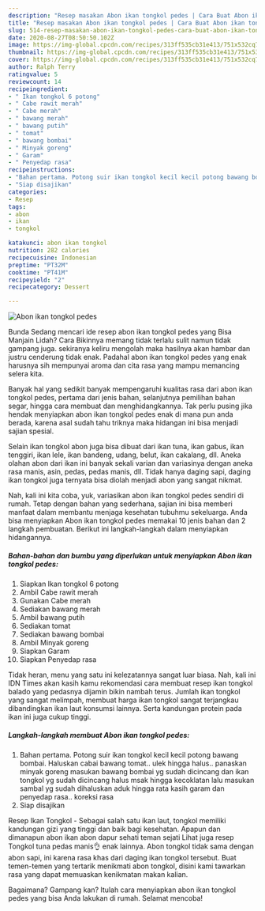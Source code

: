 ```yaml
---
description: "Resep masakan Abon ikan tongkol pedes | Cara Buat Abon ikan tongkol pedes Yang Enak Dan Lezat"
title: "Resep masakan Abon ikan tongkol pedes | Cara Buat Abon ikan tongkol pedes Yang Enak Dan Lezat"
slug: 514-resep-masakan-abon-ikan-tongkol-pedes-cara-buat-abon-ikan-tongkol-pedes-yang-enak-dan-lezat
date: 2020-08-27T08:50:50.102Z
image: https://img-global.cpcdn.com/recipes/313ff535cb31e413/751x532cq70/abon-ikan-tongkol-pedes-foto-resep-utama.jpg
thumbnail: https://img-global.cpcdn.com/recipes/313ff535cb31e413/751x532cq70/abon-ikan-tongkol-pedes-foto-resep-utama.jpg
cover: https://img-global.cpcdn.com/recipes/313ff535cb31e413/751x532cq70/abon-ikan-tongkol-pedes-foto-resep-utama.jpg
author: Ralph Terry
ratingvalue: 5
reviewcount: 14
recipeingredient:
- " Ikan tongkol 6 potong"
- " Cabe rawit merah"
- " Cabe merah"
- " bawang merah"
- " bawang putih"
- " tomat"
- " bawang bombai"
- " Minyak goreng"
- " Garam"
- " Penyedap rasa"
recipeinstructions:
- "Bahan pertama. Potong suir ikan tongkol kecil kecil potong bawang bombai. Haluskan cabai bawang tomat.. ulek hingga halus.. panaskan minyak goreng masukan bawang bombai yg sudah dicincang dan ikan tongkol yg sudah dicincang halus msak hingga kecoklatan lalu masukan sambal yg sudah dihaluskan aduk hingga rata kasih garam dan penyedap rasa.. koreksi rasa"
- "Siap disajikan"
categories:
- Resep
tags:
- abon
- ikan
- tongkol

katakunci: abon ikan tongkol 
nutrition: 282 calories
recipecuisine: Indonesian
preptime: "PT32M"
cooktime: "PT41M"
recipeyield: "2"
recipecategory: Dessert

---
```



![Abon ikan tongkol pedes](https://img-global.cpcdn.com/recipes/313ff535cb31e413/751x532cq70/abon-ikan-tongkol-pedes-foto-resep-utama.jpg)

Bunda Sedang mencari ide resep abon ikan tongkol pedes yang Bisa Manjain Lidah? Cara Bikinnya memang tidak terlalu sulit namun tidak gampang juga. sekiranya keliru mengolah maka hasilnya akan hambar dan justru cenderung tidak enak. Padahal abon ikan tongkol pedes yang enak harusnya sih mempunyai aroma dan cita rasa yang mampu memancing selera kita.

Banyak hal yang sedikit banyak mempengaruhi kualitas rasa dari abon ikan tongkol pedes, pertama dari jenis bahan, selanjutnya pemilihan bahan segar, hingga cara membuat dan menghidangkannya. Tak perlu pusing jika hendak menyiapkan abon ikan tongkol pedes enak di mana pun anda berada, karena asal sudah tahu triknya maka hidangan ini bisa menjadi sajian spesial.

Selain ikan tongkol abon juga bisa dibuat dari ikan tuna, ikan gabus, ikan tenggiri, ikan lele, ikan bandeng, udang, belut, ikan cakalang, dll. Aneka olahan abon dari ikan ini banyak sekali varian dan variasinya dengan aneka rasa manis, asin, pedas, pedas manis, dll. Tidak hanya daging sapi, daging ikan tongkol juga ternyata bisa diolah menjadi abon yang sangat nikmat.


Nah, kali ini kita coba, yuk, variasikan abon ikan tongkol pedes sendiri di rumah. Tetap dengan bahan yang sederhana, sajian ini bisa memberi manfaat dalam membantu menjaga kesehatan tubuhmu sekeluarga. Anda bisa menyiapkan Abon ikan tongkol pedes memakai 10 jenis bahan dan 2 langkah pembuatan. Berikut ini langkah-langkah dalam menyiapkan hidangannya.

<!--inarticleads1-->

##### Bahan-bahan dan bumbu yang diperlukan untuk menyiapkan Abon ikan tongkol pedes:

1. Siapkan  Ikan tongkol 6 potong
1. Ambil  Cabe rawit merah
1. Gunakan  Cabe merah
1. Sediakan  bawang merah
1. Ambil  bawang putih
1. Sediakan  tomat
1. Sediakan  bawang bombai
1. Ambil  Minyak goreng
1. Siapkan  Garam
1. Siapkan  Penyedap rasa


Tidak heran, menu yang satu ini kelezatannya sangat luar biasa. Nah, kali ini IDN Times akan kasih kamu rekomendasi cara membuat resep ikan tongkol balado yang pedasnya dijamin bikin nambah terus. Jumlah ikan tongkol yang sangat melimpah, membuat harga ikan tongkol sangat terjangkau dibandingkan ikan laut konsumsi lainnya. Serta kandungan protein pada ikan ini juga cukup tinggi. 

<!--inarticleads2-->

##### Langkah-langkah membuat Abon ikan tongkol pedes:

1. Bahan pertama. Potong suir ikan tongkol kecil kecil potong bawang bombai. Haluskan cabai bawang tomat.. ulek hingga halus.. panaskan minyak goreng masukan bawang bombai yg sudah dicincang dan ikan tongkol yg sudah dicincang halus msak hingga kecoklatan lalu masukan sambal yg sudah dihaluskan aduk hingga rata kasih garam dan penyedap rasa.. koreksi rasa
1. Siap disajikan


Resep Ikan Tongkol - Sebagai salah satu ikan laut, tongkol memiliki kandungan gizi yang tinggi dan baik bagi kesehatan. Apapun dan dimanapun abon ikan abon dapur sehati teman sejati Lihat juga resep Tongkol tuna pedas manis👌 enak lainnya. Abon tongkol tidak sama dengan abon sapi, ini karena rasa khas dari daging ikan tongkol tersebut. Buat temen-temen yang tertarik menikmati abon tongkol, disini kami tawarkan rasa yang dapat memuaskan kenikmatan makan kalian. 

Bagaimana? Gampang kan? Itulah cara menyiapkan abon ikan tongkol pedes yang bisa Anda lakukan di rumah. Selamat mencoba!
